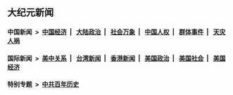 ## 大纪元新闻

#### 中国新闻 &nbsp;>&nbsp; [中国经济](indexes/ncid283/README.md?03091645) &nbsp;| &nbsp; [大陆政治](indexes/ncid277/README.md?03091645) &nbsp;| &nbsp; [社会万象](indexes/ncid282/README.md?03091645) &nbsp;| &nbsp; [中国人权](indexes/ncid278/README.md?03091645) &nbsp;| &nbsp; [群体事件](indexes/ncid279/README.md?03091645) &nbsp;| &nbsp; [天灾人祸](indexes/ncid280/README.md?03091645)

#### 国际新闻 &nbsp;>&nbsp; [美中关系](indexes/nf1412576/README.md?03091645) &nbsp;| &nbsp; [台湾新闻](indexes/ncid1349361/README.md?03091645) &nbsp;| &nbsp; [香港新闻](indexes/ncid1349362/README.md?03091645) &nbsp;| &nbsp; [美国政治](indexes/ncid1078159/README.md?03091645) &nbsp;| &nbsp; [美国社会](indexes/ncid1078160/README.md?03091645) &nbsp;| &nbsp; [美国经济](indexes/ncid1078158/README.md?03091645)

#### 特别专题 &nbsp;>&nbsp; [中共百年历史](https://github.com/epoch-news/epoch-special/blob/master/README.md?03091645)  
